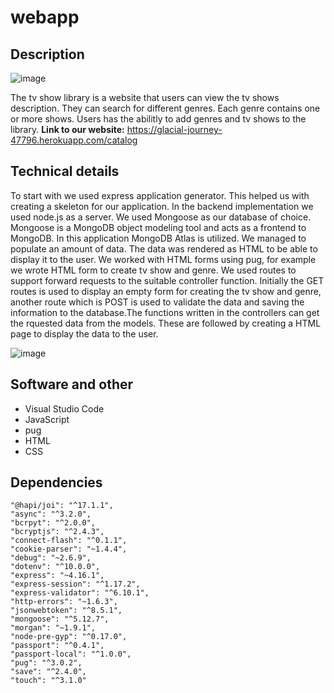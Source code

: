 
# webapp

## Description
![image](https://user-images.githubusercontent.com/45126152/123145707-66ff8180-d45d-11eb-8c46-748723f733fd.png)

The tv show library is a website that users can view the tv shows description. They can search for different genres. Each genre contains one or more shows. Users has the abilitly to add genres and tv shows to the library.
**Link to our website:**
https://glacial-journey-47796.herokuapp.com/catalog

## Technical details

To start with we used express application generator. This helped us with creating a skeleton for our application. In the backend implementation we used node.js as a server. We used Mongoose as our database of choice. Mongoose is a MongoDB object modeling tool and acts as a frontend to MongoDB. In this application MongoDB Atlas is utilized. We managed to populate an amount of data. The data was rendered as HTML to be able to display it to the user. We worked with HTML forms using pug, for example we wrote HTML form to create tv show and genre. We used routes to support forward requests to the suitable controller function. Initially the GET routes is used to display an empty form for creating the tv show and genre, another route which is POST is used to validate the data and saving the information to the database.The functions written in the controllers can get the rquested data from the models. These are followed by creating a HTML page to display the data to the user.

![image](https://user-images.githubusercontent.com/45126152/122805864-eb210000-d2c9-11eb-897f-d81822154aea.png)

## Software and other

* Visual Studio Code
* JavaScript
* pug
* HTML
* CSS

## Dependencies

    "@hapi/joi": "^17.1.1",
    "async": "^3.2.0",
    "bcrpyt": "^2.0.0",
    "bcryptjs": "^2.4.3",
    "connect-flash": "^0.1.1",
    "cookie-parser": "~1.4.4",
    "debug": "~2.6.9",
    "dotenv": "^10.0.0",
    "express": "~4.16.1",
    "express-session": "^1.17.2",
    "express-validator": "^6.10.1",
    "http-errors": "~1.6.3",
    "jsonwebtoken": "^8.5.1",
    "mongoose": "^5.12.7",
    "morgan": "~1.9.1",
    "node-pre-gyp": "^0.17.0",
    "passport": "^0.4.1",
    "passport-local": "^1.0.0",
    "pug": "^3.0.2",
    "save": "^2.4.0",
    "touch": "^3.1.0"
